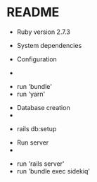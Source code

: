 # README

* Ruby version
2.7.3

* System dependencies

* Configuration
* 
- run 'bundle'
- run 'yarn'

* Database creation
* 
- rails db:setup

* Run server
* 
- run 'rails server'
- run 'bundle exec sidekiq'
